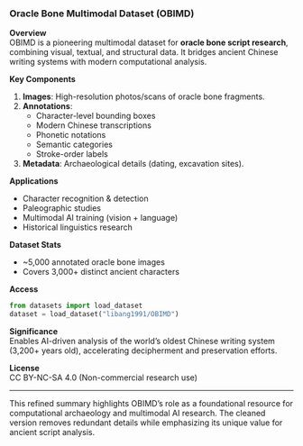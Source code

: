 ### Oracle Bone Multimodal Dataset (OBIMD)  
**Overview**  
OBIMD is a pioneering multimodal dataset for **oracle bone script research**, combining visual, textual, and structural data. It bridges ancient Chinese writing systems with modern computational analysis.

**Key Components**  
1. **Images**: High-resolution photos/scans of oracle bone fragments.  
2. **Annotations**:  
   - Character-level bounding boxes  
   - Modern Chinese transcriptions  
   - Phonetic notations  
   - Semantic categories  
   - Stroke-order labels  
3. **Metadata**: Archaeological details (dating, excavation sites).  

**Applications**  
- Character recognition & detection  
- Paleographic studies  
- Multimodal AI training (vision + language)  
- Historical linguistics research  

**Dataset Stats**  
- ~5,000 annotated oracle bone images  
- Covers 3,000+ distinct ancient characters  

**Access**  
```python
from datasets import load_dataset
dataset = load_dataset("libang1991/OBIMD")
```

**Significance**  
Enables AI-driven analysis of the world’s oldest Chinese writing system (3,200+ years old), accelerating decipherment and preservation efforts.

**License**  
CC BY-NC-SA 4.0 (Non-commercial research use)

---

This refined summary highlights OBIMD’s role as a foundational resource for computational archaeology and multimodal AI research. The cleaned version removes redundant details while emphasizing its unique value for ancient script analysis.
